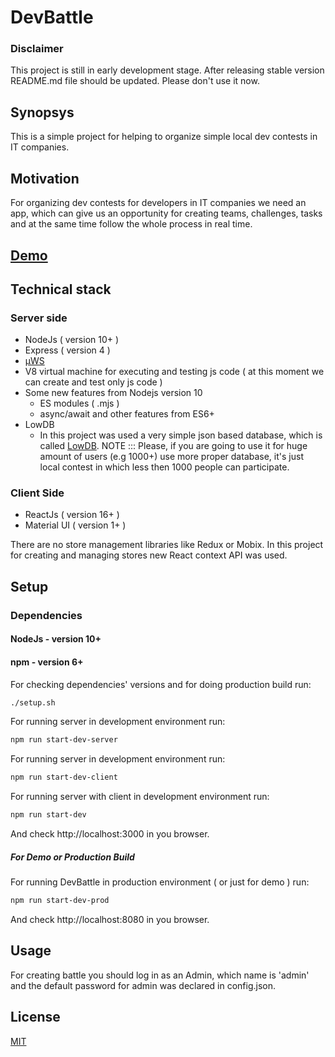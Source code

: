 # DevBattle

### Disclaimer

This project is still in early development stage.
After releasing stable version README.md file should be updated.
Please don't use it now.

## Synopsys

This is a simple project for helping to organize simple local dev contests in IT companies.

## Motivation

For organizing dev contests for developers in IT companies we need an app, which can give us an opportunity for creating teams, challenges, tasks and at the same time follow the whole process in real time.

## [Demo](https://devbattle.surenatoyan.com)

## Technical stack

### Server side

 - NodeJs ( version 10+ )
  - Express ( version 4 )
  - [µWS](https://github.com/uNetworking/uWebSockets)
  - V8 virtual machine for executing and testing js code ( at this moment we can create and test only js code )
  - Some new features from Nodejs version 10
      - ES modules ( .mjs )
      - async/await and other features from ES6+
 - LowDB
      - In this project was used a very simple json based database, which is called [LowDB](https://github.com/typicode/lowdb). NOTE ::: Please, if you are going to use it for huge amount of users (e.g 1000+) use more proper database, it's just local contest in which less then 1000 people can participate.

### Client Side

  - ReactJs ( version 16+ )
  - Material UI ( version 1+ )
  
  There are no store management libraries like Redux or Mobix. In this project for creating and managing stores new React context API was used.
  
## Setup

### Dependencies

#### NodeJs - version 10+
#### npm - version 6+

For checking dependencies' versions and for doing production build run:

```bash
./setup.sh
```

For running server in development environment run:

```bash
npm run start-dev-server
```

For running server in development environment run:

```bash
npm run start-dev-client
```

For running server with client in development environment run:

```bash
npm run start-dev
```

And check http://localhost:3000 in you browser.

##### For Demo or Production Build

For running DevBattle in production environment ( or just for demo ) run:

```bash
npm run start-dev-prod
```

And check http://localhost:8080 in you browser.

## Usage

For creating battle you should log in as an Admin, which name is 'admin' and the default password for admin was declared in config.json.

## License

[MIT](./LICENSE)
